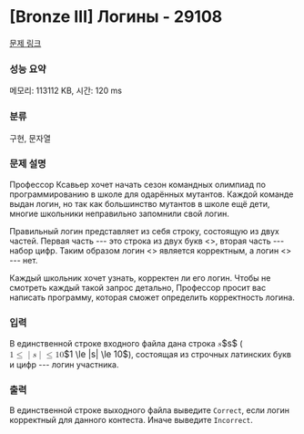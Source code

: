 # [Bronze III] Логины - 29108 

[문제 링크](https://www.acmicpc.net/problem/29108) 

### 성능 요약

메모리: 113112 KB, 시간: 120 ms

### 분류

구현, 문자열

### 문제 설명

<p>Профессор Ксавьер хочет начать сезон командных олимпиад по программированию в школе для одарённых мутантов. Каждой команде выдан логин, но так как большинство мутантов в школе ещё дети, многие школьники неправильно запомнили свой логин.</p>

<p>Правильный логин представляет из себя строку, состоящую из двух частей. Первая часть --- это строка из двух букв <<io>>, вторая часть --- набор цифр. Таким образом логин <<io182865>> является корректным, а логин <<ind3038>> --- нет.</p>

<p>Каждый школьник хочет узнать, корректен ли его логин. Чтобы не смотреть каждый такой запрос детально, Профессор просит вас написать программу, которая сможет определить корректность логина. </p>

### 입력 

 <p>В единственной строке входного файла дана строка <mjx-container class="MathJax" jax="CHTML" style="font-size: 109%; position: relative;"><mjx-math class="MJX-TEX" aria-hidden="true"><mjx-mi class="mjx-i"><mjx-c class="mjx-c1D460 TEX-I"></mjx-c></mjx-mi></mjx-math><mjx-assistive-mml unselectable="on" display="inline"><math xmlns="http://www.w3.org/1998/Math/MathML"><mi>s</mi></math></mjx-assistive-mml><span aria-hidden="true" class="no-mathjax mjx-copytext">$s$</span></mjx-container> (<mjx-container class="MathJax" jax="CHTML" style="font-size: 109%; position: relative;"><mjx-math class="MJX-TEX" aria-hidden="true"><mjx-mn class="mjx-n"><mjx-c class="mjx-c31"></mjx-c></mjx-mn><mjx-mo class="mjx-n" space="4"><mjx-c class="mjx-c2264"></mjx-c></mjx-mo><mjx-texatom space="4" texclass="ORD"><mjx-mo class="mjx-n"><mjx-c class="mjx-c7C"></mjx-c></mjx-mo></mjx-texatom><mjx-mi class="mjx-i"><mjx-c class="mjx-c1D460 TEX-I"></mjx-c></mjx-mi><mjx-texatom texclass="ORD"><mjx-mo class="mjx-n"><mjx-c class="mjx-c7C"></mjx-c></mjx-mo></mjx-texatom><mjx-mo class="mjx-n" space="4"><mjx-c class="mjx-c2264"></mjx-c></mjx-mo><mjx-mn class="mjx-n" space="4"><mjx-c class="mjx-c31"></mjx-c><mjx-c class="mjx-c30"></mjx-c></mjx-mn></mjx-math><mjx-assistive-mml unselectable="on" display="inline"><math xmlns="http://www.w3.org/1998/Math/MathML"><mn>1</mn><mo>≤</mo><mrow data-mjx-texclass="ORD"><mo stretchy="false">|</mo></mrow><mi>s</mi><mrow data-mjx-texclass="ORD"><mo stretchy="false">|</mo></mrow><mo>≤</mo><mn>10</mn></math></mjx-assistive-mml><span aria-hidden="true" class="no-mathjax mjx-copytext">$1 \le |s| \le 10$</span></mjx-container>), cостоящая из строчных латинских букв и цифр --- логин участника.</p>

### 출력 

 <p>В единственной строке выходного файла выведите <code>Correct</code>, если логин корректный для данного контеста. Иначе выведите <code>Incorrect</code>.</p>


